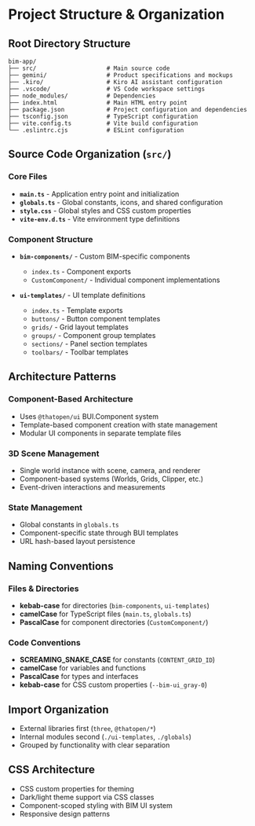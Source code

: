 # Project Structure & Organization

## Root Directory Structure

```
bim-app/
├── src/                    # Main source code
├── gemini/                 # Product specifications and mockups
├── .kiro/                  # Kiro AI assistant configuration
├── .vscode/                # VS Code workspace settings
├── node_modules/           # Dependencies
├── index.html              # Main HTML entry point
├── package.json            # Project configuration and dependencies
├── tsconfig.json           # TypeScript configuration
├── vite.config.ts          # Vite build configuration
└── .eslintrc.cjs           # ESLint configuration
```

## Source Code Organization (`src/`)

### Core Files
- **`main.ts`** - Application entry point and initialization
- **`globals.ts`** - Global constants, icons, and shared configuration
- **`style.css`** - Global styles and CSS custom properties
- **`vite-env.d.ts`** - Vite environment type definitions

### Component Structure
- **`bim-components/`** - Custom BIM-specific components
  - `index.ts` - Component exports
  - `CustomComponent/` - Individual component implementations
  
- **`ui-templates/`** - UI template definitions
  - `index.ts` - Template exports
  - `buttons/` - Button component templates
  - `grids/` - Grid layout templates  
  - `groups/` - Component group templates
  - `sections/` - Panel section templates
  - `toolbars/` - Toolbar templates

## Architecture Patterns

### Component-Based Architecture
- Uses `@thatopen/ui` BUI.Component system
- Template-based component creation with state management
- Modular UI components in separate template files

### 3D Scene Management
- Single world instance with scene, camera, and renderer
- Component-based systems (Worlds, Grids, Clipper, etc.)
- Event-driven interactions and measurements

### State Management
- Global constants in `globals.ts`
- Component-specific state through BUI templates
- URL hash-based layout persistence

## Naming Conventions

### Files & Directories
- **kebab-case** for directories (`bim-components`, `ui-templates`)
- **camelCase** for TypeScript files (`main.ts`, `globals.ts`)
- **PascalCase** for component directories (`CustomComponent/`)

### Code Conventions
- **SCREAMING_SNAKE_CASE** for constants (`CONTENT_GRID_ID`)
- **camelCase** for variables and functions
- **PascalCase** for types and interfaces
- **kebab-case** for CSS custom properties (`--bim-ui_gray-0`)

## Import Organization
- External libraries first (`three`, `@thatopen/*`)
- Internal modules second (`./ui-templates`, `./globals`)
- Grouped by functionality with clear separation

## CSS Architecture
- CSS custom properties for theming
- Dark/light theme support via CSS classes
- Component-scoped styling with BIM UI system
- Responsive design patterns